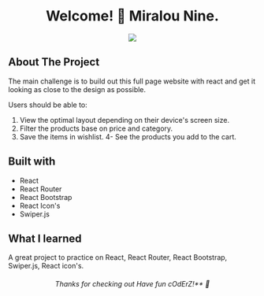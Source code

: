 <h1 align="center">
 Welcome! 👋 Miralou Nine.
</h1>

<p align="center">
 <img src="./design/desktop-preview.jpg"/>
</p>

## About The Project
The main challenge is to build out this full page website with react and get it looking as close to the design as possible.

Users should be able to:

1. View the optimal layout depending on their device's screen size.
2. Filter the products base on price and category. 
3. Save the items in wishlist. 
4- See the products you add to the cart.

## Built with
 * React
 * React Router
 * React Bootstrap
 * React Icon's
 * Swiper.js
 
## What I learned
A great project to practice on React, React Router, React Bootstrap, Swiper.js, React icon's.

<h6 align="center">
 Thanks for checking out Have fun cOdErZ!** 🚀
</h6>
